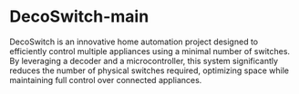 # DecoSwitch-main
DecoSwitch is an innovative home automation project designed to efficiently control multiple appliances using a minimal number of switches. By leveraging a decoder and a microcontroller, this system significantly reduces the number of physical switches required, optimizing space while maintaining full control over connected appliances.
